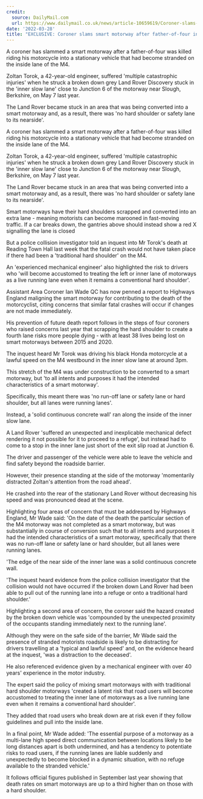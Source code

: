 ```yaml
---
credit:
  source: DailyMail.com
  url: https://www.dailymail.co.uk/news/article-10659619/Coroner-slams-smart-motorway-father-four-killed-crashing-Land-Rover-stranded-M4.html
date: '2022-03-28'
title: "EXCLUSIVE: Coroner slams smart motorway after father-of-four in his 40s is killed riding his motorbike into Land Rover stranded in M4 inside lane"
---
```

A coroner has slammed a smart motorway after a father-of-four was killed riding his motorcycle into a stationary vehicle that had become stranded on the inside lane of the M4.

Zoltan Torok, a 42-year-old engineer, suffered 'multiple catastrophic injuries' when he struck a broken down grey Land Rover Discovery stuck in the 'inner slow lane' close to Junction 6 of the motorway near Slough, Berkshire, on May 7 last year.

The Land Rover became stuck in an area that was being converted into a smart motorway and, as a result, there was 'no hard shoulder or safety lane to its nearside'. 

A coroner has slammed a smart motorway after a father-of-four was killed riding his motorcycle into a stationary vehicle that had become stranded on the inside lane of the M4.

Zoltan Torok, a 42-year-old engineer, suffered 'multiple catastrophic injuries' when he struck a broken down grey Land Rover Discovery stuck in the 'inner slow lane' close to Junction 6 of the motorway near Slough, Berkshire, on May 7 last year.

The Land Rover became stuck in an area that was being converted into a smart motorway and, as a result, there was 'no hard shoulder or safety lane to its nearside'. 

Smart motorways have their hard shoulders scrapped and converted into an extra lane - meaning motorists can become marooned in fast-moving traffic. If a car breaks down, the gantries above should instead show a red X signalling the lane is closed

But a police collision investigator told an inquest into Mr Torok's death at Reading Town Hall last week that the fatal crash would not have taken place if there had been a 'traditional hard shoulder' on the M4.

An 'experienced mechanical engineer' also highlighted the risk to drivers who 'will become accustomed to treating the left or inner lane of motorways as a live running lane even when it remains a conventional hard shoulder'.

Assistant Area Coroner Ian Wade QC has now penned a report to Highways England maligning the smart motorway for contributing to the death of the motorcyclist, citing concerns that similar fatal crashes will occur if changes are not made immediately.

His prevention of future death report follows in the steps of four coroners who raised concerns last year that scrapping the hard shoulder to create a fourth lane risks more people dying - with at least 38 lives being lost on smart motorways between 2015 and 2020. 

The inquest heard Mr Torok was driving his black Honda motorcycle at a lawful speed on the M4 westbound in the inner slow lane at around 3pm. 

This stretch of the M4 was under construction to be converted to a smart motorway, but 'to all intents and purposes it had the intended characteristics of a smart motorway'.

Specifically, this meant there was 'no run-off lane or safety lane or hard shoulder, but all lanes were running lanes'.

Instead, a 'solid continuous concrete wall' ran along the inside of the inner slow lane.

A Land Rover 'suffered an unexpected and inexplicable mechanical defect rendering it not possible for it to proceed to a refuge', but instead had to come to a stop in the inner lane just short of the exit slip road at Junction 6.

The driver and passenger of the vehicle were able to leave the vehicle and find safety beyond the roadside barrier.

However, their presence standing at the side of the motorway 'momentarily distracted Zoltan's attention from the road ahead'.

He crashed into the rear of the stationary Land Rover without decreasing his speed and was pronounced dead at the scene.

Highlighting four areas of concern that must be addressed by Highways England, Mr Wade said: 'On the date of the death the particular section of the M4 motorway was not completed as a smart motorway, but was substantially in course of conversion such that to all intents and purposes it had the intended characteristics of a smart motorway, specifically that there was no run-off lane or safety lane or hard shoulder, but all lanes were running lanes. 

'The edge of the near side of the inner lane was a solid continuous concrete wall. 

'The inquest heard evidence from the police collision investigator that the collision would not have occurred if the broken down Land Rover had been able to pull out of the running lane into a refuge or onto a traditional hard shoulder.'

Highlighting a second area of concern, the coroner said the hazard created by the broken down vehicle was 'compounded by the unexpected proximity of the occupants standing immediately next to the running lane'.

Although they were on the safe side of the barrier, Mr Wade said the presence of stranded motorists roadside is likely to be distracting for drivers travelling at a 'typical and lawful speed' and, on the evidence heard at the inquest, 'was a distraction to the deceased'.  

He also referenced evidence given by a mechanical engineer with over 40 years' experience in the motor industry.

The expert said the policy of mixing smart motorways with with traditional hard shoulder motorways 'created a latent risk that road users will become accustomed to treating the inner lane of motorways as a live running lane even when it remains a conventional hard shoulder'.

They added that road users who break down are at risk even if they follow guidelines and pull into the inside lane.

In a final point, Mr Wade added: 'The essential purpose of a motorway as a multi-lane high speed direct communication between locations likely to be long distances apart is both undermined, and has a tendency to potentiate risks to road users, if the running lanes are liable suddenly and unexpectedly to become blocked in a dynamic situation, with no refuge available to the stranded vehicle.'

It follows official figures published in September last year showing that death rates on smart motorways are up to a third higher than on those with a hard shoulder. 
